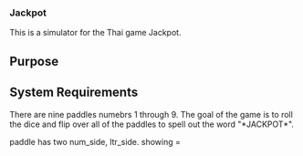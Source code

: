 ### Jackpot
This is a simulator for the Thai game Jackpot. 
## Purpose

## System Requirements

There are nine paddles numebrs 1 through 9. The goal of the game is to roll the dice and flip over all of the paddles to spell out the word "\*JACKPOT\*". 

paddle has two num_side, ltr_side.
showing = 
